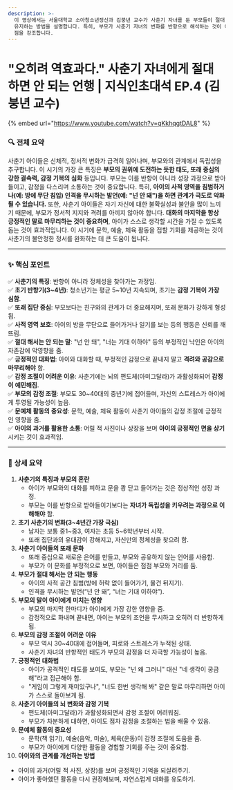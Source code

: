```yaml
---
description: >-
  이 영상에서는 서울대학교 소아청소년정신과 김붕년 교수가 사춘기 자녀를 둔 부모들이 절대 해서는 안 되는 언행과, 아이들과의 건강한 관계를
  유지하는 방법을 설명합니다. 특히, 부모가 사춘기 자녀의 변화를 반항으로 해석하는 것이 아니라, 정체성을 찾아가는 과정으로 이해해야 한다는
  점을 강조합니다.
---
```


# "오히려 역효과다." 사춘기 자녀에게 절대 하면 안 되는 언행 | 지식인초대석 EP.4 (김붕년 교수)

{% embed url="https://www.youtube.com/watch?v=qKkhqgtDAL8" %}

### 🔍 **전체 요약**

사춘기 아이들은 신체적, 정서적 변화가 급격히 일어나며, 부모와의 관계에서 독립성을 추구합니다. 이 시기의 가장 큰 특징은 **부모의 권위에 도전하는 듯한 태도, 또래 중심의 강한 결속력, 감정 기복의 심화** 등입니다. 부모는 이를 반항이 아니라 성장 과정으로 받아들이고, 감정을 다스리며 소통하는 것이 중요합니다. 특히, **아이의 사적 영역을 침범하거나(예: 방에 무단 침입) 인격을 무시하는 발언(예: "넌 안 돼")을 하면 관계가 극도로 악화될 수 있습니다.** 또한, 사춘기 아이들은 자기 자신에 대한 불확실성과 불안을 많이 느끼기 때문에, 부모가 정서적 지지와 격려를 아끼지 않아야 합니다. **대화의 마지막을 항상 긍정적인 말로 마무리하는 것이 중요하며**, 아이가 스스로 생각할 시간을 가질 수 있도록 돕는 것이 효과적입니다. 이 시기에 문학, 예술, 체육 활동을 접할 기회를 제공하는 것이 사춘기의 불안정한 정서를 완화하는 데 큰 도움이 됩니다.

***

### ✨ **핵심 포인트**

✅ **사춘기의 특징**: 반항이 아니라 정체성을 찾아가는 과정임.\
✅ **초기 반항기(3\~4년)**: 청소년기는 평균 5\~10년 지속되며, 초기는 **감정 기복이 가장 심함**.\
✅ **또래 집단 중심**: 부모보다는 친구와의 관계가 더 중요해지며, 또래 문화가 강하게 형성됨.\
✅ **사적 영역 보호**: 아이의 방을 무단으로 들어가거나 일기를 보는 등의 행동은 신뢰를 깨뜨림.\
✅ **절대 해서는 안 되는 말**: "넌 안 돼", "너는 기대 이하야" 등의 부정적인 낙인은 아이의 자존감에 악영향을 줌.\
✅ **긍정적인 대화법**: 아이와 대화할 때, 부정적인 감정으로 끝내지 말고 **격려와 공감으로 마무리해야** 함.\
✅ **감정 조절이 어려운 이유**: 사춘기에는 뇌의 편도체(아미그달라)가 과활성화되어 **감정이 예민해짐**.\
✅ **부모의 감정 조절**: 부모도 30\~40대의 중년기에 접어들며, 자신의 스트레스가 아이에게 투영될 가능성이 높음.\
✅ **문예체 활동의 중요성**: 문학, 예술, 체육 활동이 사춘기 아이들의 감정 조절에 긍정적인 영향을 줌.\
✅ **아이의 과거를 활용한 소통**: 어릴 적 사진이나 상장을 보며 **아이의 긍정적인 면을 상기**시키는 것이 효과적임.

***

### 📌 **상세 요약**

1. **사춘기의 특징과 부모의 혼란**
   * 아이가 부모와의 대화를 피하고 문을 쾅 닫고 들어가는 것은 정상적인 성장 과정.
   * 부모는 이를 반항으로 받아들이기보다는 **자녀가 독립성을 키우려는 과정으로 이해해야** 함.
2. **초기 사춘기의 변화(3\~4년간 가장 극심)**
   * 남자는 보통 중1\~중3, 여자는 초등 5\~6학년부터 시작.
   * 또래 집단과의 유대감이 강해지고, 자신만의 정체성을 찾으려 함.
3. **사춘기 아이들의 또래 문화**
   * 또래 중심으로 새로운 은어를 만들고, 부모와 공유하지 않는 언어를 사용함.
   * 부모가 이 문화를 부정적으로 보면, 아이들은 점점 부모와 거리를 둠.
4. **부모가 절대 해서는 안 되는 행동**
   * 아이의 사적 공간 침범(방에 허락 없이 들어가기, 물건 뒤지기).
   * 인격을 무시하는 발언(“넌 안 돼”, “너는 기대 이하야”).
5. **부모의 말이 아이에게 미치는 영향**
   * 부모의 마지막 한마디가 아이에게 가장 강한 영향을 줌.
   * 감정적으로 화내며 끝내면, 아이는 부모의 조언을 무시하고 오히려 더 반항하게 됨.
6. **부모의 감정 조절이 어려운 이유**
   * 부모 역시 30\~40대에 접어들며, 피로와 스트레스가 누적된 상태.
   * 사춘기 자녀의 반항적인 태도가 부모의 감정을 더 자극할 가능성이 높음.
7. **긍정적인 대화법**
   * 아이가 공격적인 태도를 보여도, 부모는 "넌 왜 그러니" 대신 "네 생각이 궁금해"라고 접근해야 함.
   * "게임이 그렇게 재미있구나", "너도 한번 생각해 봐" 같은 말로 마무리하면 아이가 스스로 돌아보게 됨.
8. **사춘기 아이들의 뇌 변화와 감정 기복**
   * 편도체(아미그달라)가 과활성화되면서 감정 조절이 어려워짐.
   * 부모가 차분하게 대하면, 아이도 점차 감정을 조절하는 법을 배울 수 있음.
9. **문예체 활동의 중요성**
   * 문학(책 읽기), 예술(음악, 미술), 체육(운동)이 감정 조절에 도움을 줌.
   * 부모가 아이에게 다양한 활동을 경험할 기회를 주는 것이 중요함.
10. **아이와의 관계를 개선하는 방법**

* 아이의 과거(어릴 적 사진, 상장)를 보며 긍정적인 기억을 되살려주기.
* 아이가 좋아했던 활동을 다시 권장해보며, 자연스럽게 대화를 유도하기.
